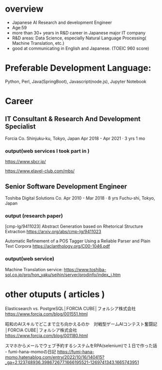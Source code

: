 



# overview
- Japanese AI Research and development Engineer
- Age:59
- more than 30+ years in R&D career in Japanese major IT company 
- R&D areas: Data Science, especially Natural Language Processing( Machine Translation, etc.) 
- good at communicating in English and Japanese. (TOEIC 960 score)


# Preferable Development Language: 

Python, Perl, Java(SpringBoot), Javascript(node.js), Jupyter Notebook


# Career


## IT Consultant & Research And Development Specialist

Forcia Co.
Shinjuku-ku, Tokyo, Japan
Apr 2018 - Apr 2021 · 3 yrs 1 mo


### output(web services I took part in ) 

https://www.sbcr.jp/

https://www.elavel-club.com/mbs/


## Senior Software Development Engineer

Toshiba Digital Solutions Co.
Apr 2010 - Mar 2018 · 8 yrs
Fuchu-shi, Tokyo, Japan

### output (research paper)

[cmp-lg/9411023] Abstract Generation based on Rhetorical Structure Extraction https://arxiv.org/abs/cmp-lg/9411023

Automatic Refinement of a POS Tagger Using a Reliable Parser and Plain Text Corpora https://aclanthology.org/C00-1046.pdf

### output(web service) 

Machine Translation service: https://www.toshiba-sol.co.jp/pro/hon_yaku/seihin/server/prodinfo/index_j.htm




# other otuputs ( articles ) 

Elasticsearch vs. PostgreSQL│FORCIA CUBE│フォルシア株式会社 https://www.forcia.com/blog/001551.html

昭和のAIスキルでどこまで立ち向かえるのか　対戦型ゲームAIコンテスト奮闘記│FORCIA CUBE│フォルシア株式会社 https://www.forcia.com/blog/001180.html

スマホからメールでウェブ予約するシステムをRPA(selenium)で１日で作った話 - fumi-hana-momoの日記 https://fumi-hana-momo.hatenablog.com/entry/2022/10/16/140415?_ga=2.123748936.398672677.1666195521-1269741343.1665743951




